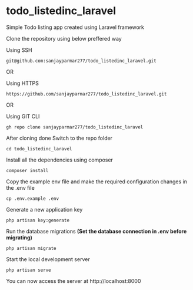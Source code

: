 # todo_listedinc_laravel
Simple Todo listing app created using Laravel framework

Clone the repository using below preffered way

Using SSH
```
git@github.com:sanjayparmar277/todo_listedinc_laravel.git
```

OR 

Using HTTPS
```
https://github.com/sanjayparmar277/todo_listedinc_laravel.git
```

OR 

Using GIT CLI
```
gh repo clone sanjayparmar277/todo_listedinc_laravel
```
After cloning done Switch to the repo folder 

```
cd todo_listedinc_laravel
```

Install all the dependencies using composer
```
composer install
```

Copy the example env file and make the required configuration changes in the .env file
```
cp .env.example .env
```

Generate a new application key
```
php artisan key:generate
```

Run the database migrations <b>(Set the database connection in .env before migrating)</b>
```
php artisan migrate
```

Start the local development server
```
php artisan serve
```
You can now access the server at http://localhost:8000
